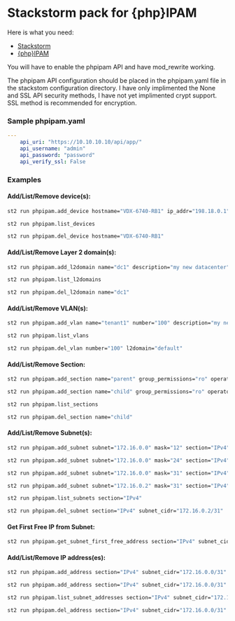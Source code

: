 Stackstorm pack for {php}IPAM
======


Here is what you need:

  - [Stackstorm](https://docs.stackstorm.com/install/index.html#installation)
  - [{php}IPAM](http://phpipam.net/documents/download-phpipam/)

You will have to enable the phpipam API and have mod_rewrite working.

The phpipam API configuration should be placed in the phpipam.yaml file in the stackstom configuration directory.  I have only implimented the None and SSL API security methods, I have not yet implimented crypt support.  SSL method is recommended for encryption.

### Sample phpipam.yaml

```yaml
---
    api_uri: "https://10.10.10.10/api/app/"
    api_username: "admin"
    api_password: "password"
    api_verify_ssl: False
```

### Examples

#### Add/List/Remove device(s):

```sh
st2 run phpipam.add_device hostname="VDX-6740-RB1" ip_addr="198.18.0.1" devicetype="Router" model="VDX-6740T" vendor="Brocade" sections="IPv4;IPv6"
```

```sh
st2 run phpipam.list_devices
```

```sh
st2 run phpipam.del_device hostname="VDX-6740-RB1"
```

#### Add/List/Remove Layer 2 domain(s):

```sh
st2 run phpipam.add_l2domain name="dc1" description="my new datacenter"
```


```sh
st2 run phpipam.list_l2domains
```

```sh
st2 run phpipam.del_l2domain name="dc1"
```

#### Add/List/Remove VLAN(s):

```sh
st2 run phpipam.add_vlan name="tenant1" number="100" description="my new tenant vlan" l2domain="default"
```

```sh
st2 run phpipam.list_vlans
```

```sh
st2 run phpipam.del_vlan number="100" l2domain="default"
```

#### Add/List/Remove Section:

```sh
st2 run phpipam.add_section name="parent" group_permissions="ro" operator_permissions="rw"
```

```sh
st2 run phpipam.add_section name="child" group_permissions="ro" operator_permissions="rw" master_section="parent"
```

```sh
st2 run phpipam.list_sections
```

```sh
st2 run phpipam.del_section name="child"
```

#### Add/List/Remove Subnet(s):

```sh
st2 run phpipam.add_subnet subnet="172.16.0.0" mask="12" section="IPv4" description="RFC1918 Space" group_permissions="ro" operator_permissions="rw"
```

```sh
st2 run phpipam.add_subnet subnet="172.16.0.0" mask="24" section="IPv4" description="RFC1918 Space" group_permissions="ro" operator_permissions="rw" master_subnet="172.16.0.0/12"
```

```sh
st2 run phpipam.add_subnet subnet="172.16.0.0" mask="31" section="IPv4" description="RFC1918 Space" group_permissions="ro" operator_permissions="rw" master_subnet="172.16.0.0/24"
```

```sh
st2 run phpipam.add_subnet subnet="172.16.0.2" mask="31" section="IPv4" description="RFC1918 Space" group_permissions="ro" operator_permissions="rw" master_subnet="172.16.0.0/24"
```

```sh
st2 run phpipam.list_subnets section="IPv4"
```

```sh
st2 run phpipam.del_subnet section="IPv4" subnet_cidr="172.16.0.2/31"
```

#### Get First Free IP from Subnet:

```sh
st2 run phpipam.get_subnet_first_free_address section="IPv4" subnet_cidr="172.16.0.0/31"
```

#### Add/List/Remove IP address(es):

```sh
st2 run phpipam.add_address section="IPv4" subnet_cidr="172.16.0.0/31" ip_addr="172.16.0.0" hostname="TE-1/0/1.VDX-6740-RB1" description="TE-1/0/1" is_gateway="0" tag="Used" mac="aa:bb:cc:dd:ee:f1" owner="infra" device="VDX-6740-RB1" note="test"
```

```sh
st2 run phpipam.add_address section="IPv4" subnet_cidr="172.16.0.0/31" ip_addr="172.16.0.1" hostname="TE-1/0/1.VDX-6740-RB2" description="TE-1/0/1" is_gateway="0" tag="Used" mac="aa:bb:cc:dd:ee:f2" owner="infra" device="VDX-6740-RB2" note="test"
```

```sh
st2 run phpipam.list_subnet_addresses section="IPv4" subnet_cidr="172.16.0.0/31"
```

```sh
st2 run phpipam.del_address section="IPv4" subnet_cidr="172.16.0.0/31" ip_addr="172.16.0.1"
```
